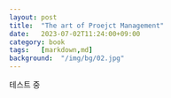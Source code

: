 ```yaml
---
layout: post
title:  "The art of Proejct Management"
date:   2023-07-02T11:24:00+09:00
category: book
tags:	[markdown,md]
background:  "/img/bg/02.jpg"
---
```

테스트 중
